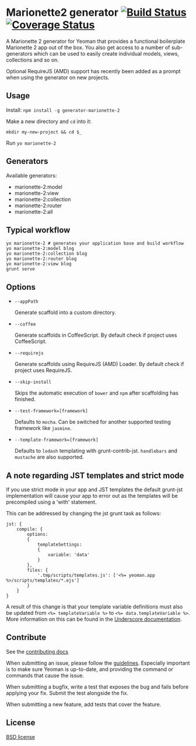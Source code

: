 # Marionette2 generator [![Build Status](https://secure.travis-ci.org/gilbarbara/generator-marionette-2.svg?branch=master)](http://travis-ci.org/gilbarbara/generator-marionette-2) [![Coverage Status](https://coveralls.io/repos/gilbarbara/generator-marionette-2/badge.png?branch=master)](https://coveralls.io/r/gilbarbara/generator-marionette-2?branch=master)

A Marionette 2 generator for Yeoman that provides a functional boilerplate Marionette 2 app out of the box. You also get access to a number of sub-generators which can be used to easily create individual models, views, collections and so on.

Optional RequireJS (AMD) support has recently been added as a prompt when using the generator on new projects.


## Usage

Install: `npm install -g generator-marionette-2`

Make a new directory and `cd` into it:
```
mkdir my-new-project && cd $_
```

Run `yo marionette-2`

## Generators

Available generators:

- marionette-2:model
- marionette-2:view
- marionette-2:collection
- marionette-2:router
- marionette-2:all

## Typical workflow

```
yo marionette-2 # generates your application base and build workflow
yo marionette-2:model blog
yo marionette-2:collection blog
yo marionette-2:router blog
yo marionette-2:view blog
grunt serve
```


## Options

* `--appPath`

  Generate scaffold into a custom directory.

* `--coffee`

  Generate scaffolds in CoffeeScript. By default check if project uses CoffeeScript.

* `--requirejs`

  Generate scaffolds using RequireJS (AMD) Loader. By default check if project uses RequireJS.

* `--skip-install`

  Skips the automatic execution of `bower` and `npm` after
  scaffolding has finished.

* `--test-framework=[framework]`

  Defaults to `mocha`. Can be switched for
  another supported testing framework like `jasmine`.

* `--template-framework=[framework]`

  Defaults to `lodash` templating with grunt-contrib-jst.
  `handlebars` and `mustache` are also supported.

## A note regarding JST templates and strict mode

If you use strict mode in your app and JST templates the default grunt-jst implementation will cause your app to error out as the templates will be precompiled using a 'with' statement.

This can be addressed by changing the jst grunt task as follows:

```
jst: {
    compile: {
        options:
        {
            templateSettings:
            {
                variable: 'data'
            }
        },
        files: {
            '.tmp/scripts/templates.js': ['<%= yeoman.app %>/scripts/templates/*.ejs']
        }
    }
}
```
A result of this change is that your template variable definitions must also be updated from `<%= templateVariable %>` to `<%= data.templateVariable %>`. More information on this can be found in the [Underscore documentation](http://underscorejs.org/#template).

## Contribute

See the [contributing docs](https://github.com/yeoman/yeoman/blob/master/contributing.md)

When submitting an issue, please follow the [guidelines](https://github.com/yeoman/yeoman/blob/master/contributing.md#issue-submission). Especially important is to make sure Yeoman is up-to-date, and providing the command or commands that cause the issue.

When submitting a bugfix, write a test that exposes the bug and fails before applying your fix. Submit the test alongside the fix.

When submitting a new feature, add tests that cover the feature.


## License

[BSD license](http://opensource.org/licenses/bsd-license.php)
